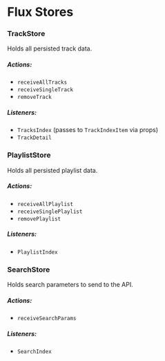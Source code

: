 # Flux Stores

### TrackStore

Holds all persisted track data.

##### Actions:
- `receiveAllTracks`
- `receiveSingleTrack`
- `removeTrack`

##### Listeners:
- `TracksIndex` (passes to `TrackIndexItem` via props)
- `TrackDetail`

### PlaylistStore

Holds all persisted playlist data.

##### Actions:
- `receiveAllPlaylist`
- `receiveSinglePlaylist`
- `removePlaylist`

##### Listeners:
- `PlaylistIndex`

### SearchStore

Holds search parameters to send to the API.

##### Actions:
- `receiveSearchParams`

##### Listeners:
- `SearchIndex`
